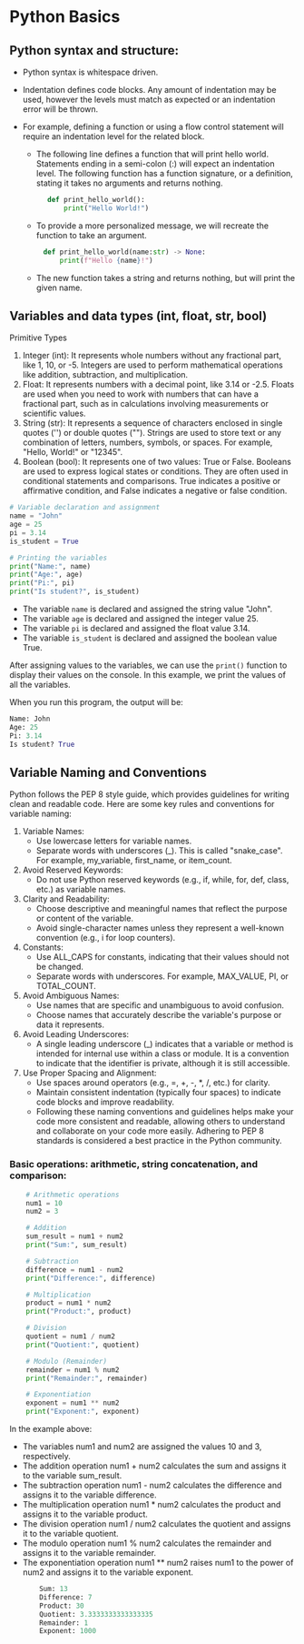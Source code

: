 # Python Basics
  ## Python syntax and structure:
  * Python syntax is whitespace driven.
  * Indentation defines code blocks. Any amount of indentation may be used, however the levels must match as expected or an indentation error will be thrown.
  * For example, defining a function or using a flow control statement will require an indentation level for the related block.
      * The following line defines a function that will print hello world. Statements ending in a semi-colon (:) will expect an indentation level.
      The following function has a function signature, or a definition, stating it takes no arguments and returns nothing.
      ``` python
            def print_hello_world():
                print("Hello World!")
      ```
       * To provide a more personalized message, we will recreate the function to take an argument.

       ``` python
            def print_hello_world(name:str) -> None:
                print(f"Hello {name}!")
       ```

       * The new function takes a string and returns nothing, but will print the given name.

## Variables and data types (int, float, str, bool)

Primitive Types

1. Integer (int): It represents whole numbers without any fractional part, like 1, 10, or -5. Integers are used to perform mathematical operations like addition, subtraction, and multiplication.
2. Float: It represents numbers with a decimal point, like 3.14 or -2.5. Floats are used when you need to work with numbers that can have a fractional part, such as in calculations involving measurements or scientific values.
3. String (str): It represents a sequence of characters enclosed in single quotes ('') or double quotes (""). Strings are used to store text or any combination of letters, numbers, symbols, or spaces. For example, "Hello, World!" or "12345".
4. Boolean (bool): It represents one of two values: True or False. Booleans are used to express logical states or conditions. They are often used in conditional statements and comparisons. True indicates a positive or affirmative condition, and False indicates a negative or false condition.

```python
# Variable declaration and assignment
name = "John"
age = 25
pi = 3.14
is_student = True

# Printing the variables
print("Name:", name)
print("Age:", age)
print("Pi:", pi)
print("Is student?", is_student)
```

- The variable `name` is declared and assigned the string value "John".
- The variable `age` is declared and assigned the integer value 25.
- The variable `pi` is declared and assigned the float value 3.14.
- The variable `is_student` is declared and assigned the boolean value True.

After assigning values to the variables, we can use the `print()` function to display their values on the console. In this example, we print the values of all the variables.

When you run this program, the output will be:

```python
Name: John
Age: 25
Pi: 3.14
Is student? True
```


## Variable Naming and Conventions
Python follows the PEP 8 style guide, which provides guidelines for writing clean and readable code. Here are some key rules and conventions for variable naming:

1. Variable Names:
    *  Use lowercase letters for variable names.
    * Separate words with underscores (_). This is called "snake_case". For example, my_variable, first_name, or item_count.
2. Avoid Reserved Keywords:
    * Do not use Python reserved keywords (e.g., if, while, for, def, class, etc.) as variable names.
3. Clarity and Readability:
    * Choose descriptive and meaningful names that reflect the purpose or content of the variable.
    * Avoid single-character names unless they represent a well-known convention (e.g., i for loop counters).
4. Constants:
    * Use ALL_CAPS for constants, indicating that their values should not be changed.
    * Separate words with underscores. For example, MAX_VALUE, PI, or TOTAL_COUNT.
5. Avoid Ambiguous Names:
    * Use names that are specific and unambiguous to avoid confusion.
    * Choose names that accurately describe the variable's purpose or data it  represents.
6. Avoid Leading Underscores:
    * A single leading underscore (_) indicates that a variable or method is intended for internal use within a class or module. It is a convention to indicate that the identifier is private, although it is still accessible.
7. Use Proper Spacing and Alignment:
    * Use spaces around operators (e.g., =, +, -, *, /, etc.) for clarity.
    * Maintain consistent indentation (typically four spaces) to indicate code blocks and improve readability.
    * Following these naming conventions and guidelines helps make your code more consistent and readable, allowing others to understand and collaborate on your code more easily. Adhering to PEP 8 standards is considered a best practice in the Python community.

  ### Basic operations: arithmetic, string concatenation, and comparison:
  
  
``` python
    # Arithmetic operations
    num1 = 10
    num2 = 3

    # Addition
    sum_result = num1 + num2
    print("Sum:", sum_result)

    # Subtraction
    difference = num1 - num2
    print("Difference:", difference)

    # Multiplication
    product = num1 * num2
    print("Product:", product)

    # Division
    quotient = num1 / num2
    print("Quotient:", quotient)

    # Modulo (Remainder)
    remainder = num1 % num2
    print("Remainder:", remainder)

    # Exponentiation
    exponent = num1 ** num2
    print("Exponent:", exponent)
```


In the example above:
  * The variables num1 and num2 are assigned the values 10 and 3, respectively.
  * The addition operation num1 + num2 calculates the sum and assigns it to the variable sum_result.
  * The subtraction operation num1 - num2 calculates the difference and assigns it to the variable difference.
  * The multiplication operation num1 * num2 calculates the product and assigns it to the variable product.
  * The division operation num1 / num2 calculates the quotient and assigns it to the variable quotient.
  * The modulo operation num1 % num2 calculates the remainder and assigns it to the variable remainder.
  * The exponentiation operation num1 ** num2 raises num1 to the power of num2 and assigns it to the variable exponent.
    ``` python
        Sum: 13
        Difference: 7
        Product: 30
        Quotient: 3.3333333333333335
        Remainder: 1
        Exponent: 1000
    ```